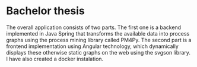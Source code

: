# Bachelor thesis
The overall application consists of two parts. The first one is a backend implemented in Java Spring that transforms the available data into process graphs using the process mining library called PM4Py. The second part is a frontend implementation using Angular technology, which dynamically displays these otherwise static graphs on the web using the svgson library. I have also created a docker instalation. 
